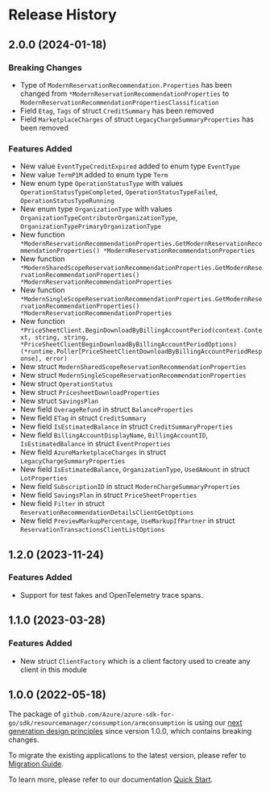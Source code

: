 # Release History

## 2.0.0 (2024-01-18)
### Breaking Changes

- Type of `ModernReservationRecommendation.Properties` has been changed from `*ModernReservationRecommendationProperties` to `ModernReservationRecommendationPropertiesClassification`
- Field `Etag`, `Tags` of struct `CreditSummary` has been removed
- Field `MarketplaceCharges` of struct `LegacyChargeSummaryProperties` has been removed

### Features Added

- New value `EventTypeCreditExpired` added to enum type `EventType`
- New value `TermP1M` added to enum type `Term`
- New enum type `OperationStatusType` with values `OperationStatusTypeCompleted`, `OperationStatusTypeFailed`, `OperationStatusTypeRunning`
- New enum type `OrganizationType` with values `OrganizationTypeContributorOrganizationType`, `OrganizationTypePrimaryOrganizationType`
- New function `*ModernReservationRecommendationProperties.GetModernReservationRecommendationProperties() *ModernReservationRecommendationProperties`
- New function `*ModernSharedScopeReservationRecommendationProperties.GetModernReservationRecommendationProperties() *ModernReservationRecommendationProperties`
- New function `*ModernSingleScopeReservationRecommendationProperties.GetModernReservationRecommendationProperties() *ModernReservationRecommendationProperties`
- New function `*PriceSheetClient.BeginDownloadByBillingAccountPeriod(context.Context, string, string, *PriceSheetClientBeginDownloadByBillingAccountPeriodOptions) (*runtime.Poller[PriceSheetClientDownloadByBillingAccountPeriodResponse], error)`
- New struct `ModernSharedScopeReservationRecommendationProperties`
- New struct `ModernSingleScopeReservationRecommendationProperties`
- New struct `OperationStatus`
- New struct `PricesheetDownloadProperties`
- New struct `SavingsPlan`
- New field `OverageRefund` in struct `BalanceProperties`
- New field `ETag` in struct `CreditSummary`
- New field `IsEstimatedBalance` in struct `CreditSummaryProperties`
- New field `BillingAccountDisplayName`, `BillingAccountID`, `IsEstimatedBalance` in struct `EventProperties`
- New field `AzureMarketplaceCharges` in struct `LegacyChargeSummaryProperties`
- New field `IsEstimatedBalance`, `OrganizationType`, `UsedAmount` in struct `LotProperties`
- New field `SubscriptionID` in struct `ModernChargeSummaryProperties`
- New field `SavingsPlan` in struct `PriceSheetProperties`
- New field `Filter` in struct `ReservationRecommendationDetailsClientGetOptions`
- New field `PreviewMarkupPercentage`, `UseMarkupIfPartner` in struct `ReservationTransactionsClientListOptions`


## 1.2.0 (2023-11-24)
### Features Added

- Support for test fakes and OpenTelemetry trace spans.


## 1.1.0 (2023-03-28)
### Features Added

- New struct `ClientFactory` which is a client factory used to create any client in this module


## 1.0.0 (2022-05-18)

The package of `github.com/Azure/azure-sdk-for-go/sdk/resourcemanager/consumption/armconsumption` is using our [next generation design principles](https://azure.github.io/azure-sdk/general_introduction.html) since version 1.0.0, which contains breaking changes.

To migrate the existing applications to the latest version, please refer to [Migration Guide](https://aka.ms/azsdk/go/mgmt/migration).

To learn more, please refer to our documentation [Quick Start](https://aka.ms/azsdk/go/mgmt).